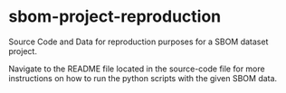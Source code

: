 # sbom-project-reproduction
Source Code and Data for reproduction purposes for a SBOM dataset project.

Navigate to the README file located in the source-code file for more instructions on how to run the python scripts with the given SBOM data.
